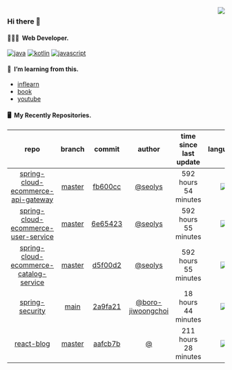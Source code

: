 <img align="right" src="https://github-readme-stats.vercel.app/api?username=seolys&show_icons=true&hide_title=true" />

### Hi there 👋

#### 🧑🏻‍💻&nbsp;&nbsp;Web Developer.


[![java](http://img.shields.io/badge/-java-black?style=flat-square&logo=)](#)
[![kotlin](http://img.shields.io/badge/-kotlin-gray?style=flat-square&logo=)](#)
[![javascript](http://img.shields.io/badge/-javascript-darkgray?style=flat-square&logo=)](#)

<!--
**seolys/seolys** is a ✨ _special_ ✨ repository because its `README.md` (this file) appears on your GitHub profile.

Here are some ideas to get you started:

- 🔭 I’m currently working on ...
- 🌱 I’m currently learning ...
- 👯 I’m looking to collaborate on ...
- 🤔 I’m looking for help with ...
- 💬 Ask me about ...
- 📫 How to reach me: ...
- 😄 Pronouns: ...
- ⚡ Fun fact: ...
-->

#### 🌱&nbsp;&nbsp;I’m learning from this.

- [inflearn](https://github.com/seolys/TIL/blob/master/inflearn/inflearn.md)
- [book](https://github.com/seolys/TIL/blob/master/book/book.md)
- [youtube](https://github.com/seolys/TIL/blob/master/youtube/youtube.md)

#### 🖥&nbsp;&nbsp;My Recently Repositories.

| repo | branch | commit | author | time since last update | language |
|:---:|:---:|:---:|:---:|:---:|:---:|
| [spring-cloud-ecommerce-api-gateway](https://github.com/seolys/spring-cloud-ecommerce-api-gateway) | [master](https://github.com/seolys/spring-cloud-ecommerce-api-gateway/tree/master) |[fb600cc](https://github.com/seolys/spring-cloud-ecommerce-api-gateway/commit/fb600cc4b6f3f87b7303da0e482b3b8d5fd763ae) | [@seolys](https://github.com/seolys) |592 hours 54 minutes | ![](https://img.shields.io/badge/language-Java-default.svg?style=flat-square)|
| [spring-cloud-ecommerce-user-service](https://github.com/seolys/spring-cloud-ecommerce-user-service) | [master](https://github.com/seolys/spring-cloud-ecommerce-user-service/tree/master) |[6e65423](https://github.com/seolys/spring-cloud-ecommerce-user-service/commit/6e6542311e31cd942c2a4580af9682b539162efe) | [@seolys](https://github.com/seolys) |592 hours 55 minutes | ![](https://img.shields.io/badge/language-Java-default.svg?style=flat-square)|
| [spring-cloud-ecommerce-catalog-service](https://github.com/seolys/spring-cloud-ecommerce-catalog-service) | [master](https://github.com/seolys/spring-cloud-ecommerce-catalog-service/tree/master) |[d5f00d2](https://github.com/seolys/spring-cloud-ecommerce-catalog-service/commit/d5f00d232ec340dfa6f9f949d8601c99b1ce9222) | [@seolys](https://github.com/seolys) |592 hours 55 minutes | ![](https://img.shields.io/badge/language-Java-default.svg?style=flat-square)|
| [spring-security](https://github.com/boro-jiwoongchoi/spring-security) | [main](https://github.com/boro-jiwoongchoi/spring-security/tree/main) |[2a9fa21](https://github.com/boro-jiwoongchoi/spring-security/commit/2a9fa21d7d2dad475d1e80157b3508f9af4a6c2b) | [@boro-jiwoongchoi](https://github.com/boro-jiwoongchoi) |18 hours 44 minutes | ![](https://img.shields.io/badge/language-Java-default.svg?style=flat-square)|
| [react-blog](https://github.com/seolys/react-blog) | [master](https://github.com/seolys/react-blog/tree/master) |[aafcb7b](https://github.com/seolys/react-blog/commit/aafcb7bb5767ea5b743cdead22c26054a22fe734) | [@]() |211 hours 28 minutes | ![](https://img.shields.io/badge/language-JavaScript-default.svg?style=flat-square)|


<!--
[![Tech Blog Badge](http://img.shields.io/badge/-Tech%20blog-black?style=flat-square&logo=github&link=https://zzsza.github.io/)](https://zzsza.github.io/) 
[![Linkedin Badge](https://img.shields.io/badge/-LinkedIn-blue?style=flat-square&logo=Linkedin&logoColor=white&link=https://www.linkedin.com/in/seong-yun-byeon-8183a8113/)](https://www.linkedin.com/in/seong-yun-byeon-8183a8113/) 
[![Youtube Badge](https://img.shields.io/badge/Youtube-ff0000?style=flat-square&logo=youtube&link=https://www.youtube.com/c/kyleschool)](https://www.youtube.com/c/kyleschool) 
[![Facebook Badge](https://img.shields.io/badge/-Facebook-1877f2?style=flat-square&logo=facebook&logoColor=white&link=https://www.facebook.com/zzsza)](https://www.facebook.com/zzsza) 
[![Instagram Badge](https://img.shields.io/badge/-Instagram-dd2a7b?style=flat-square&logo=instagram&logoColor=white&link=https://www.instagram.com/data.scientist/)](https://www.instagram.com/data.scientist/) 
[![Gmail Badge](https://img.shields.io/badge/-Gmail-d14836?style=flat-square&logo=Gmail&logoColor=white&link=mailto:snugyun01@gmail.com)](mailto:snugyun01@gmail.com)
-->
